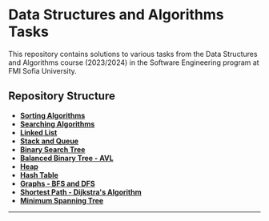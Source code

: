 
# Data Structures and Algorithms Tasks

This repository contains solutions to various tasks from the Data Structures and Algorithms course (2023/2024) in the Software Engineering program at FMI Sofia University.

## Repository Structure

- **[Sorting Algorithms](./Sorting%20algorithms)**
- **[Searching Algorithms](./Searching%20algorithms)**
- **[Linked List](./Linked%20list)**
- **[Stack and Queue](./Stack%20and%20Queue)**
- **[Binary Search Tree](./Binary%20Search%20Tree)**
- **[Balanced Binary Tree - AVL](./Balanced%20Binary%20Tree.%20AVL.)**
- **[Heap](./Heap)**
- **[Hash Table](./Hash%20Table)**
- **[Graphs - BFS and DFS](./Graphs.%20BFS.%20DFS.)**
- **[Shortest Path - Dijkstra's Algorithm](./Shortest%20Path.%20Dijkstra's%20algorithm.)**
- **[Minimum Spanning Tree](./Minimum%20spanning%20tree)**


---
